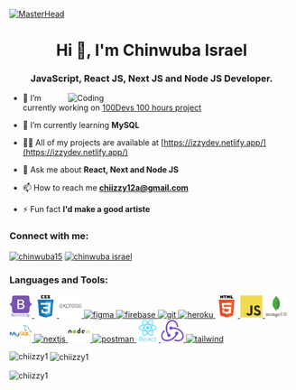 [![MasterHead](https://imgs.search.brave.com/wC9oECyvNK46kc7o1_N_x7fi556dCVOUsPe2ATmMya4/rs:fit:1110:380:1/g:ce/aHR0cHM6Ly93d3cu/dGhpbmt3aWsuY29t/L3B1YmxpYy9pbWFn/ZXMvdGVjaG5vbG9n/eS9yZWFjdC1qcy9i/YW5uZXIuanBn)](https://izzydev.netlify.app/)

<h1 align="center">Hi 👋, I'm Chinwuba Israel</h1>
<h3 align="center">JavaScript, React JS, Next JS and Node JS Developer.</h3>

<img align="right" alt="Coding" width="400" src="https://imgs.search.brave.com/IAf4rGXKes4-vP0v-oHhqIQwvNCTlJRltN6QP2zHfQo/rs:fit:800:600:1/g:ce/aHR0cHM6Ly9pLnBp/bmltZy5jb20vb3Jp/Z2luYWxzL2YxL2U3/LzM0L2YxZTczNGY5/Y2FkZTg2ZmU3Mzdh/OWFhNDA0YWQ1Njc3/LmdpZg.gif">


- 🔭 I’m currently working on [100Devs 100 hours project](...)

- 🌱 I’m currently learning **MySQL**

- 👨‍💻 All of my projects are available at [https://izzydev.netlify.app/](https://izzydev.netlify.app/)

- 💬 Ask me about **React, Next and Node JS**

- 📫 How to reach me **chiizzy12a@gmail.com**

- ⚡ Fun fact **I'd make a good artiste**

<h3 align="left">Connect with me:</h3>
<p align="left">
<a href="https://twitter.com/chinwuba15" target="blank"><img align="center" src="https://raw.githubusercontent.com/rahuldkjain/github-profile-readme-generator/master/src/images/icons/Social/twitter.svg" alt="chinwuba15" height="30" width="40" /></a>
<a href="https://linkedin.com/in/chinwuba israel" target="blank"><img align="center" src="https://raw.githubusercontent.com/rahuldkjain/github-profile-readme-generator/master/src/images/icons/Social/linked-in-alt.svg" alt="chinwuba israel" height="30" width="40" /></a>
</p>

<h3 align="left">Languages and Tools:</h3>
<p align="left"> <a href="https://getbootstrap.com" target="_blank" rel="noreferrer"> <img src="https://raw.githubusercontent.com/devicons/devicon/master/icons/bootstrap/bootstrap-plain-wordmark.svg" alt="bootstrap" width="40" height="40"/> </a> <a href="https://www.w3schools.com/css/" target="_blank" rel="noreferrer"> <img src="https://raw.githubusercontent.com/devicons/devicon/master/icons/css3/css3-original-wordmark.svg" alt="css3" width="40" height="40"/> </a> <a href="https://expressjs.com" target="_blank" rel="noreferrer"> <img src="https://raw.githubusercontent.com/devicons/devicon/master/icons/express/express-original-wordmark.svg" alt="express" width="40" height="40"/> </a> <a href="https://www.figma.com/" target="_blank" rel="noreferrer"> <img src="https://www.vectorlogo.zone/logos/figma/figma-icon.svg" alt="figma" width="40" height="40"/> </a> <a href="https://firebase.google.com/" target="_blank" rel="noreferrer"> <img src="https://www.vectorlogo.zone/logos/firebase/firebase-icon.svg" alt="firebase" width="40" height="40"/> </a> <a href="https://git-scm.com/" target="_blank" rel="noreferrer"> <img src="https://www.vectorlogo.zone/logos/git-scm/git-scm-icon.svg" alt="git" width="40" height="40"/> </a> <a href="https://heroku.com" target="_blank" rel="noreferrer"> <img src="https://www.vectorlogo.zone/logos/heroku/heroku-icon.svg" alt="heroku" width="40" height="40"/> </a> <a href="https://www.w3.org/html/" target="_blank" rel="noreferrer"> <img src="https://raw.githubusercontent.com/devicons/devicon/master/icons/html5/html5-original-wordmark.svg" alt="html5" width="40" height="40"/> </a> <a href="https://developer.mozilla.org/en-US/docs/Web/JavaScript" target="_blank" rel="noreferrer"> <img src="https://raw.githubusercontent.com/devicons/devicon/master/icons/javascript/javascript-original.svg" alt="javascript" width="40" height="40"/> </a> <a href="https://www.mongodb.com/" target="_blank" rel="noreferrer"> <img src="https://raw.githubusercontent.com/devicons/devicon/master/icons/mongodb/mongodb-original-wordmark.svg" alt="mongodb" width="40" height="40"/> </a> <a href="https://www.mysql.com/" target="_blank" rel="noreferrer"> <img src="https://raw.githubusercontent.com/devicons/devicon/master/icons/mysql/mysql-original-wordmark.svg" alt="mysql" width="40" height="40"/> </a> <a href="https://nextjs.org/" target="_blank" rel="noreferrer"> <img src="https://cdn.worldvectorlogo.com/logos/nextjs-2.svg" alt="nextjs" width="40" height="40"/> </a> <a href="https://nodejs.org" target="_blank" rel="noreferrer"> <img src="https://raw.githubusercontent.com/devicons/devicon/master/icons/nodejs/nodejs-original-wordmark.svg" alt="nodejs" width="40" height="40"/> </a> <a href="https://postman.com" target="_blank" rel="noreferrer"> <img src="https://www.vectorlogo.zone/logos/getpostman/getpostman-icon.svg" alt="postman" width="40" height="40"/> </a> <a href="https://reactjs.org/" target="_blank" rel="noreferrer"> <img src="https://raw.githubusercontent.com/devicons/devicon/master/icons/react/react-original-wordmark.svg" alt="react" width="40" height="40"/> </a> <a href="https://redux.js.org" target="_blank" rel="noreferrer"> <img src="https://raw.githubusercontent.com/devicons/devicon/master/icons/redux/redux-original.svg" alt="redux" width="40" height="40"/> </a> <a href="https://tailwindcss.com/" target="_blank" rel="noreferrer"> <img src="https://www.vectorlogo.zone/logos/tailwindcss/tailwindcss-icon.svg" alt="tailwind" width="40" height="40"/> </a> </p>

<p><img align="left" src="https://github-readme-stats.vercel.app/api/top-langs?username=chiizzy1&show_icons=true&locale=en&layout=compact" alt="chiizzy1" /></p>

<p>&nbsp;<img align="center" src="https://github-readme-stats.vercel.app/api?username=chiizzy1&show_icons=true&locale=en" alt="chiizzy1" /></p>

<p><img align="center" src="https://github-readme-streak-stats.herokuapp.com/?user=chiizzy1&" alt="chiizzy1" /></p>
